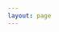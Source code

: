 ```yaml
---
layout: page
---
```


<script setup>
import TagPage from './.vitepress/components/TagPage.vue'
</script>

<TagPage />